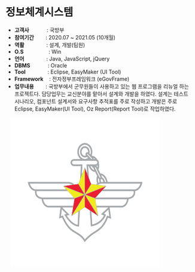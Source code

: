 # 정보체계시스템

- <b>고객사</b></span>&nbsp;&nbsp;&nbsp;&nbsp;&nbsp;&nbsp;&nbsp;&nbsp;&nbsp;&nbsp;&nbsp;&nbsp;: 국방부
- <b>참여기간</b>&nbsp;&nbsp;&nbsp;&nbsp;&nbsp;&nbsp;&nbsp;&nbsp;: 2020.07 ~ 2021.05 (10개월)
- <b>역활</b>&nbsp;&nbsp;&nbsp;&nbsp;&nbsp;&nbsp;&nbsp;&nbsp;&nbsp;&nbsp;&nbsp;&nbsp;&nbsp;&nbsp;&nbsp;: 설계, 개발(팀원)
- <b>O.S</b>&nbsp;&nbsp;&nbsp;&nbsp;&nbsp;&nbsp;&nbsp;&nbsp;&nbsp;&nbsp;&nbsp;&nbsp;&nbsp;&nbsp;&nbsp;&nbsp; : Win
- <b>언어</b>&nbsp;&nbsp;&nbsp;&nbsp;&nbsp;&nbsp;&nbsp;&nbsp;&nbsp;&nbsp;&nbsp;&nbsp;&nbsp;&nbsp; : Java, JavaScript, jQuery
- <b>DBMS</b>&nbsp;&nbsp;&nbsp;&nbsp;&nbsp;&nbsp;&nbsp;&nbsp;&nbsp;&nbsp;&nbsp;&nbsp;: Oracle
- <b>Tool</b>&nbsp;&nbsp;&nbsp;&nbsp;&nbsp;&nbsp;&nbsp;&nbsp;&nbsp;&nbsp;&nbsp;&nbsp;&nbsp;&nbsp;&nbsp;: Eclipse, EasyMaker (UI Tool)
- <b>Framework</b>&nbsp;&nbsp;&nbsp;&nbsp;: 전자정부프레임워크 (eGovFrame)
- <b>업무내용</b>&nbsp;&nbsp;&nbsp;&nbsp;&nbsp;&nbsp;&nbsp;&nbsp;: 국방부에서 군무원들이 사용하고 있는 웹 프로그램을 리뉴얼 하는 프로젝트다. 담당업무는 교신분야를 맡아서 설계와 개발을 하였다. 설계는 테스트 시나리오, 컴포넌트 설계서와 요구사항 추적표를 주로 작성하고 개발은 주로 Eclipse, EasyMaker(UI Tool), Oz Report(Report Tool)로 작업하였다.

&nbsp;&nbsp;&nbsp;<img src="projects/military.png" width="400">
